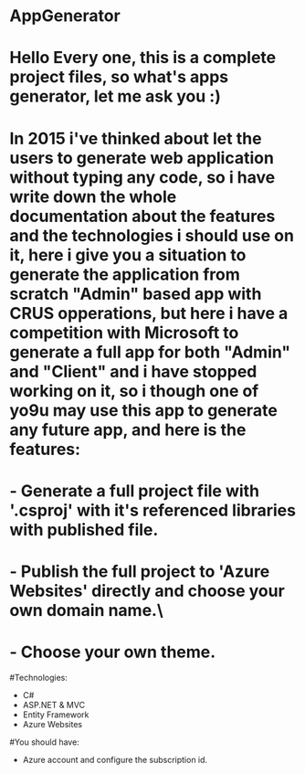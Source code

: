 # AppGenerator
# Hello Every one, this is a complete project files, so what's apps generator, let me ask you :) 
# In 2015 i've thinked about let the users to generate web application without typing any code, so i have write down the whole documentation about the features and the technologies i should use on it, here i give you a situation to generate the application from scratch "Admin" based app with CRUS opperations, but here i have a competition with Microsoft to generate a full app for both "Admin" and "Client" and i have stopped working on it, so i though one of yo9u may use this app to generate any future app, and here is the features: 

# - Generate a full project file with '.csproj' with it's referenced libraries with published file.
# - Publish the full project to 'Azure Websites' directly and choose your own domain name.\
# - Choose your own theme.

#Technologies:
- C#
- ASP.NET & MVC
- Entity Framework
- Azure Websites

#You should have:
- Azure account and configure the subscription id.
